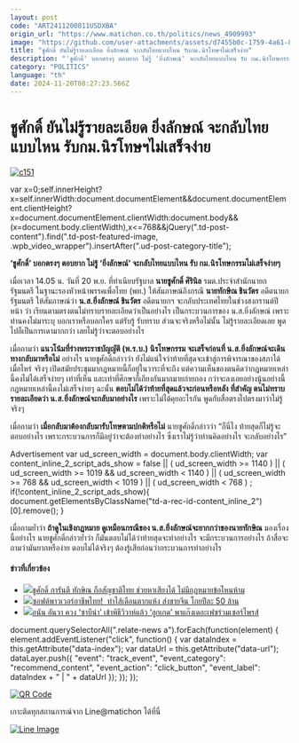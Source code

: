 ```yaml
---
layout: post
code: "ART2411200811USDXBA"
origin_url: "https://www.matichon.co.th/politics/news_4909993"
image: "https://github.com/user-attachments/assets/d7455b0c-1759-4a61-803a-970105b73312"
title: "ชูศักดิ์ ยันไม่รู้รายละเอียด ยิ่งลักษณ์ จะกลับไทยแบบไหน รับกม.นิรโทษฯไม่เสร็จง่าย"
description: "'ชูศักดิ์' บอกตรงๆ ตอบยาก ไม่รู้ 'ยิ่งลักษณ์' จะกลับไทยแบบไหน รับ กม.นิรโทษกรรมไม่เสร็จง่ายๆ"
category: "POLITICS"
language: "th"
date: 2024-11-20T08:27:23.566Z
---
```


# ชูศักดิ์ ยันไม่รู้รายละเอียด ยิ่งลักษณ์ จะกลับไทยแบบไหน รับกม.นิรโทษฯไม่เสร็จง่าย

[![](https://www.matichon.co.th/wp-content/uploads/2024/11/c151.jpg "c151")](https://www.matichon.co.th/wp-content/uploads/2024/11/c151.jpg)

var x=0;self.innerHeight?x=self.innerWidth:document.documentElement&&document.documentElement.clientHeight?x=document.documentElement.clientWidth:document.body&&(x=document.body.clientWidth),x<=768&&jQuery(".td-post-content").find(".td-post-featured-image, .wpb\_video\_wrapper").insertAfter(".ud-post-category-title");

**‘ชูศักดิ์’ บอกตรงๆ ตอบยาก ไม่รู้ ‘ยิ่งลักษณ์’ จะกลับไทยแบบไหน รับ กม.นิรโทษกรรมไม่เสร็จง่ายๆ**

เมื่อเวลา 14.05 น. วันที่ 20 พ.ย. ที่ทำเนียบรัฐบาล **นายชูศักดิ์ ศิรินิล** รมต.ประจำสำนักนายกรัฐมนตรี ในฐานะรองหัวหน้าพรรคเพื่อไทย (พท.) ให้สัมภาษณ์ถึงกรณี **นายทักษิณ ชินวัตร** อดีตนายกรัฐมนตรี ให้สัมภาษณ์ว่า **น.ส.ยิ่งลักษณ์ ชินวัตร** อดีตนายกฯ จะกลับประเทศไทยในช่วงสงกรานต์ปีหน้า ว่า เรียนตามตรงตนไม่ทราบรายละเอียดว่าเป็นอย่างไร เป็นกระบวนการของ น.ส.ยิ่งลักษณ์ เพราะท่านคงไม่มาระบุ บอกเราหรือบอกใคร แต่รับรู้ รับทราบ ส่วนจะจริงหรือไม่นั้น ไม่รู้รายละเอียดเลย พูดไปก็เป็นการเดามากกว่า เลยไม่รู้ว่าจะตอบอย่างไร

เมื่อถามว่า **แนวโน้มที่ร่างพระราชบัญญัติ (พ.ร.บ.) นิรโทษกรรม จะเสร็จก่อนที่ น.ส.ยิ่งลักษณ์จะเดินทางกลับมาหรือไม่** อย่างไร นายชูศักดิ์กล่าวว่า ยังไม่แน่ใจว่าท้ายที่สุดจะเข้าสู่การพิจารณาของสภาได้เมื่อไหร่ จริงๆ เปิดสมัยประชุมมากฎหมายนี้ก็อยู่ในวาระที่จะถึง แต่ความเห็นของตนคิดว่ากฎหมายเหล่านี้คงไม่ได้เสร็จง่ายๆ เท่าที่เห็น และเท่าที่ศึกษาก็เถียงกันมากมายก่ายกอง กว่าจะลงเอยอย่างนู้นอย่างนี้ กฎหมายเหล่านี้คงไม่เสร็จง่ายๆ ฉะนั้น **ตอบไม่ได้ว่าท้ายที่สุดแล้วจะก่อนหรือหลัง ที่สำคัญ ตนไม่ทราบรายละเอียดว่า น.ส.ยิ่งลักษณ์จะกลับมาอย่างไร** เพราะไม่ได้คุยอะไรกัน พูดกับสื่อตรงไปตรงมาว่าไม่รู้จริงๆ

เมื่อถามว่า **เมื่อกลับมาต้องกลับมารับโทษตามปกติหรือไม่** นายชูศักดิ์กล่าวว่า “ก็นี่ไง ท้ายสุดก็ไม่รู้จะตอบอย่างไร เพราะกระบวนการก็มีอยู่ว่าจะต้องทำอย่างไร ซึ่งเราไม่รู้ว่าท่านคิดอย่างไร จะกลับอย่างไร”

Advertisement var ud\_screen\_width = document.body.clientWidth; var content\_inline\_2\_script\_ads\_show = false || ( ud\_screen\_width >= 1140 ) || ( ud\_screen\_width >= 1019 && ud\_screen\_width < 1140 ) || ( ud\_screen\_width >= 768 && ud\_screen\_width < 1019 ) || ( ud\_screen\_width < 768 ) ; if(!content\_inline\_2\_script\_ads\_show){ document.getElementsByClassName("td-a-rec-id-content\_inline\_2")\[0\].remove(); }

เมื่อถามย้ำว่า **ถ้าดูในเชิงกฎหมาย ดูเหมือนกรณีของ น.ส.ยิ่งลักษณ์จะยากกว่าของนายทักษิณ** มองเรื่องนี้อย่างไร นายชูศักดิ์กล่าวย้ำว่า ก็มันตอบไม่ได้ว่าท้ายสุดจะทำอย่างไร จะมีกระบวนการอย่างไร ถ้าสื่อจะถามว่ามันยากหรือง่าย ตอบไม่ได้จริงๆ ต้องรู้เสียก่อนว่ากระบวนการทำอย่างไร

#### ข่าวที่เกี่ยวข้อง

*   [![](https://www.matichon.co.th/wp-content/uploads/2024/11/ปกข่าว-7281-171.jpg)ชูศักดิ์ การันตี ทักษิณ ถือสัญชาติไทย ช่วยหาเสียงได้ ไม่มีกฎหมายข้อไหนห้าม](https://www.matichon.co.th/politics/news_4910054)
*   [![](https://www.matichon.co.th/wp-content/uploads/2024/11/sai728-1.jpg)ซอฟต์พาวเวอร์อาชีพไทย!  ทำไส้เดือนตากแห้ง ส่งขายจีน โกยปีละ 50 ล้าน](https://www.matichon.co.th/region/news_4910042)
*   [![](https://www.matichon.co.th/wp-content/uploads/2024/11/อนัน-อันวา-ซาบีน่า.jpg)อนัน อันวา ควง ‘ซาบีน่า’ เข้าพิธีวิวาห์แล้ว ‘ลูกเกด’ พาแก๊งเดอะเฟซร่วมเซอร์ไพรส์](https://www.matichon.co.th/entertainment/news_4910067)

document.querySelectorAll(".relate-news a").forEach(function(element) { element.addEventListener("click", function() { var dataIndex = this.getAttribute("data-index"); var dataUrl = this.getAttribute("data-url"); dataLayer.push({ "event": "track\_event", "event\_category": "recommend\_content", "event\_action": "click\_button", "event\_label": dataIndex + " | " + dataUrl }); }); });

[![QR Code](https://www.matichon.co.th/wp-content/uploads/2023/07/wob1371z.jpg)](https://lin.ee/ht0nDxX)

เกาะติดทุกสถานการณ์จาก Line@matichon ได้ที่นี่

[![Line Image](https://www.matichon.co.th/wp-content/uploads/2023/07/th.png)](https://lin.ee/ht0nDxX)